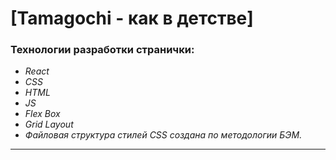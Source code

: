 # **[Tamagochi - как в детстве]**
### **Технологии разработки странички:**
* _React_
* _СSS_
* _HTML_
* _JS_
* _Flex Box_
* _Grid Layout_
* _Файловая структура стилей CSS создана по методологии БЭМ._
___